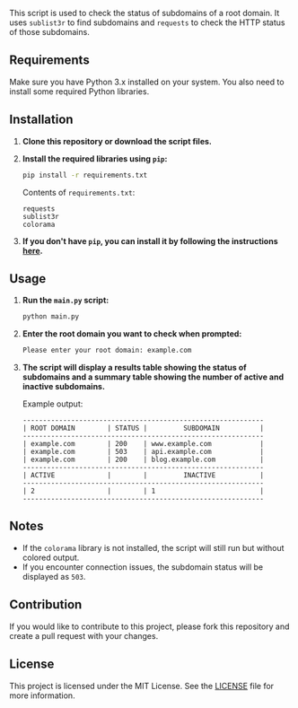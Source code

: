 This script is used to check the status of subdomains of a root domain. It uses `sublist3r` to find subdomains and `requests` to check the HTTP status of those subdomains.

## Requirements

Make sure you have Python 3.x installed on your system. You also need to install some required Python libraries.

## Installation

1. **Clone this repository or download the script files.**

2. **Install the required libraries using `pip`:**

    ```sh
    pip install -r requirements.txt
    ```

    Contents of `requirements.txt`:
    ```text
    requests
    sublist3r
    colorama
    ```

3. **If you don't have `pip`, you can install it by following the instructions [here](https://pip.pypa.io/en/stable/installation/).**

## Usage

1. **Run the `main.py` script:**

    ```sh
    python main.py
    ```

2. **Enter the root domain you want to check when prompted:**

    ```sh
    Please enter your root domain: example.com
    ```

3. **The script will display a results table showing the status of subdomains and a summary table showing the number of active and inactive subdomains.**

    Example output:
    ```
    ------------------------------------------------------------
    | ROOT DOMAIN        | STATUS |         SUBDOMAIN          |
    ------------------------------------------------------------
    | example.com        | 200    | www.example.com            |
    | example.com        | 503    | api.example.com            |
    | example.com        | 200    | blog.example.com           |
    ------------------------------------------------------------
    | ACTIVE             |        |         INACTIVE           |
    ------------------------------------------------------------
    | 2                  |        | 1                          |
    ------------------------------------------------------------
    ```

## Notes

- If the `colorama` library is not installed, the script will still run but without colored output.
- If you encounter connection issues, the subdomain status will be displayed as `503`.

## Contribution

If you would like to contribute to this project, please fork this repository and create a pull request with your changes.

## License

This project is licensed under the MIT License. See the [LICENSE](LICENSE) file for more information.